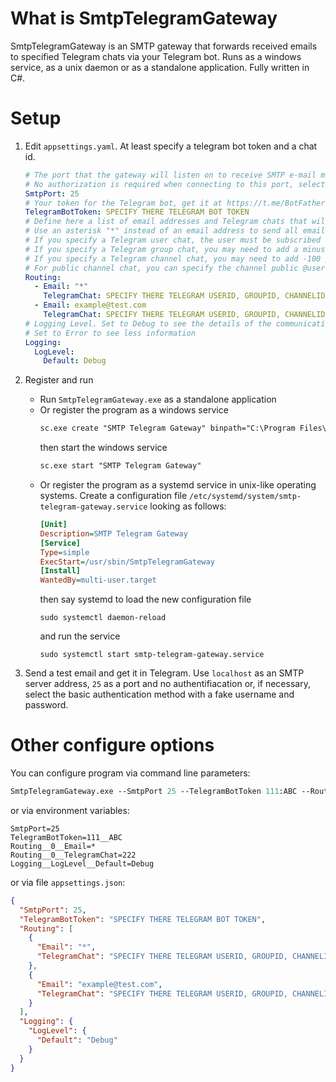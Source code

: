 # What is SmtpTelegramGateway

SmtpTelegramGateway is an SMTP gateway that forwards received emails to specified Telegram chats via your Telegram bot. Runs as a windows service, as a unix daemon or as a standalone application. Fully written in C#.

# Setup

1. Edit `appsettings.yaml`. At least specify a telegram bot token and a chat id.
    ```yaml
    # The port that the gateway will listen on to receive SMTP e-mail messages, the default is 25. 
    # No authorization is required when connecting to this port, select Basic Authorizathion if it is required
    SmtpPort: 25
    # Your token for the Telegram bot, get it at https://t.me/BotFather when registering the bot
    TelegramBotToken: SPECIFY THERE TELEGRAM BOT TOKEN
    # Define here a list of email addresses and Telegram chats that will receive emails sent to these addresses.
    # Use an asterisk "*" instead of an email address to send all emails to some Telegram chat
    # If you specify a Telegram user chat, the user must be subscribed to the bot
    # If you specify a Telegram group chat, you may need to add a minus sign prior to the group id, the bot must be added to the group
    # If you specify a Telegram channel chat, you may need to add -100 prior to the channel id, the bot must be added to the channel admins and given the right "Post in the channel"
    # For public channel chat, you can specify the channel public @username instead of the channel id
    Routing:
      - Email: "*"
        TelegramChat: SPECIFY THERE TELEGRAM USERID, GROUPID, CHANNELID OR @USERNAME
      - Email: example@test.com
        TelegramChat: SPECIFY THERE TELEGRAM USERID, GROUPID, CHANNELID OR @USERNAME
    # Logging Level. Set to Debug to see the details of the communication between your mail program and the gateway.
    # Set to Error to see less information
    Logging:
      LogLevel:
        Default: Debug
    ```
2. Register and run
    - Run `SmtpTelegramGateway.exe` as a standalone application
    - Or register the program as a windows service
        ```ps
        sc.exe create "SMTP Telegram Gateway" binpath="C:\Program Files\SmtpTelegramGateway\SmtpTelegramGateway.exe" start=auto obj="NT AUTHORITY\LocalService"
        ```
        then start the windows service
        ```ps
        sc.exe start "SMTP Telegram Gateway"
        ```
    - Or register the program as a systemd service in unix-like operating systems. Create a configuration file `/etc/systemd/system/smtp-telegram-gateway.service` looking as follows:
        ```ini
        [Unit]
        Description=SMTP Telegram Gateway
        [Service]
        Type=simple
        ExecStart=/usr/sbin/SmtpTelegramGateway
        [Install]
        WantedBy=multi-user.target
        ```
        then say systemd to load the new configuration file
        ```console
        sudo systemctl daemon-reload
        ```
        and run the service
        ```console
        sudo systemctl start smtp-telegram-gateway.service
        ```

4. Send a test email and get it in Telegram. Use `localhost` as an SMTP server address, `25` as a port and no authentifiacation or, if necessary, select the basic authentication method with a fake username and password.

# Other configure options

You can configure program via command line parameters:
   ```ps
   SmtpTelegramGateway.exe --SmtpPort 25 --TelegramBotToken 111:ABC --Routing:0:Email * --Routing:0:TelegramChat 222 --Logging:LogLevel:Default Debug
   ```
or via environment variables:
   ```
   SmtpPort=25
   TelegramBotToken=111__ABC
   Routing__0__Email=*
   Routing__0__TelegramChat=222
   Logging__LogLevel__Default=Debug
   ```
or via file `appsettings.json`:
   ```json
   {
     "SmtpPort": 25,
     "TelegramBotToken": "SPECIFY THERE TELEGRAM BOT TOKEN",
     "Routing": [
       {
         "Email": "*",
         "TelegramChat": "SPECIFY THERE TELEGRAM USERID, GROUPID, CHANNELID OR @USERNAME"
       },
       {
         "Email": "example@test.com",
         "TelegramChat": "SPECIFY THERE TELEGRAM USERID, GROUPID, CHANNELID OR @USERNAME"
       }
     ],
     "Logging": {
       "LogLevel": {
         "Default": "Debug"
       }
     }
   }
   ```
